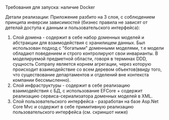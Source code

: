 Требования для запуска: 
наличие Docker

Детали реализации:
Приложение разбито на 3 слоя, с соблюдением принципа инверсии зависимостей (бизнес правила не зависят от детелай доступа к данным и пользовательского интерфейса): 
1) Слой домена - содержит в себе набор доменных моделей и абстракции для взаимодействия с хранилищем данных. Был использован подход с "богатыми" доменными моделями, т.е модели обладают поведением и строго контролируют свои инварианты.
   В моделируемой предметной области, говоря в терминах DDD, сущность Company является корнем агрегации, через которую происходит взаимодействие со всем деревом объектов(ввиду того, что существование департаментов и отделений вне контекста компании бессмысленно).
2) Слой инфраструктуры - содержит в себе реализацию взаимодействия с БД, с использование EFCore + содержит реализацию сервиса-сериализатора доменных моделей в XML.
3) Слой пользовательского интерфейса - разработан на базе Asp.Net Сore Mvc и содержит в себе примитивную реализацию пользовательского интерфейса (см. скриншот ниже)
